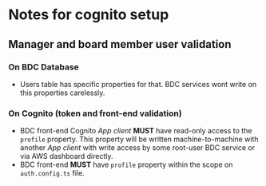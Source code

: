 # Notes for cognito setup
## Manager and board member user validation
### On BDC Database
- Users table has specific properties for that. BDC services wont write on this properties carelessly.
### On Cognito (token and front-end validation)
- BDC front-end Cognito *App client* **MUST** have read-only access to the `profile` property. This property will be written machine-to-machine with another *App client* with write access by some root-user BDC service or via AWS dashboard directly.
- BDC front-end **MUST** have `profile` property within the scope on `auth.config.ts` file.